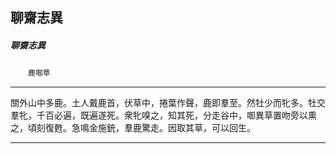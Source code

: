 

## 聊齋志異

##### 聊齋志異
　　`鹿啣草`

* * *

關外山中多鹿。土人戴鹿首，伏草中，捲葉作聲，鹿即羣至。然牡少而牝多。牡交羣牝，千百必遍，既遍遂死。衆牝嗅之，知其死，分走谷中，啣異草置吻旁以熏之，頃刻復甦。急鳴金施銃，羣鹿驚走。因取其草，可以回生。

* * *

